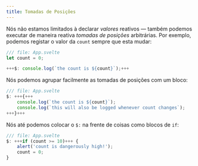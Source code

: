 ```yaml
---
title: Tomadas de Posições
---
```


Nós não estamos limitados à declarar _valores_ reativos — também podemos executar de maneira reativa _tomadas de posições_ arbitrárias. Por exemplo, podemos registar o valor da `count` sempre que esta mudar:

```js
/// file: App.svelte
let count = 0;

+++$: console.log(`the count is ${count}`);+++
```

Nós podemos agrupar facilmente as tomadas de posições com um bloco:

```js
/// file: App.svelte
$: +++{+++
	console.log(`the count is ${count}`);
	console.log(`this will also be logged whenever count changes`);
+++}+++
```

Nós até podemos colocar o `$:` na frente de coisas como blocos de `if`:

```js
/// file: App.svelte
$: +++if (count >= 10)+++ {
	alert('count is dangerously high!');
	count = 0;
}
```
